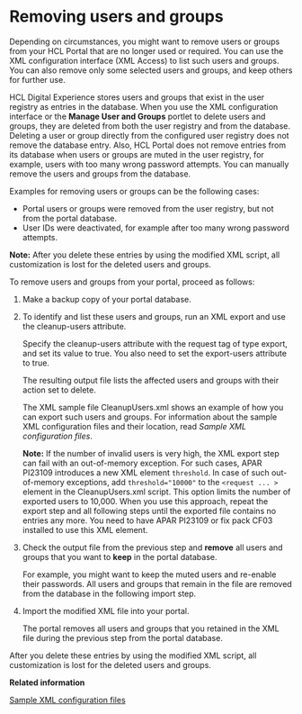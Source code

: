 # Removing users and groups

Depending on circumstances, you might want to remove users or groups from your HCL Portal that are no longer used or required. You can use the XML configuration interface \(XML Access\) to list such users and groups. You can also remove only some selected users and groups, and keep others for further use.

HCL Digital Experience stores users and groups that exist in the user registry as entries in the database. When you use the XML configuration interface or the **Manage User and Groups** portlet to delete users and groups, they are deleted from both the user registry and from the database. Deleting a user or group directly from the configured user registry does not remove the database entry. Also, HCL Portal does not remove entries from its database when users or groups are muted in the user registry, for example, users with too many wrong password attempts. You can manually remove the users and groups from the database.

Examples for removing users or groups can be the following cases:

-   Portal users or groups were removed from the user registry, but not from the portal database.
-   User IDs were deactivated, for example after too many wrong password attempts.

**Note:** After you delete these entries by using the modified XML script, all customization is lost for the deleted users and groups.

To remove users and groups from your portal, proceed as follows:

1.  Make a backup copy of your portal database.

2.  To identify and list these users and groups, run an XML export and use the cleanup-users attribute.

    Specify the cleanup-users attribute with the request tag of type export, and set its value to true. You also need to set the export-users attribute to true.

    The resulting output file lists the affected users and groups with their action set to delete.

    The XML sample file CleanupUsers.xml shows an example of how you can export such users and groups. For information about the sample XML configuration files and their location, read *Sample XML configuration files*.

    **Note:** If the number of invalid users is very high, the XML export step can fail with an out-of-memory exception. For such cases, APAR PI23109 introduces a new XML element `threshold`. In case of such out-of-memory exceptions, add `threshold="10000"` to the `<request ... >` element in the CleanupUsers.xml script. This option limits the number of exported users to 10,000. When you use this approach, repeat the export step and all following steps until the exported file contains no entries any more. You need to have APAR PI23109 or fix pack CF03 installed to use this XML element.

3.  Check the output file from the previous step and **remove** all users and groups that you want to **keep** in the portal database.

    For example, you might want to keep the muted users and re-enable their passwords. All users and groups that remain in the file are removed from the database in the following import step.

4.  Import the modified XML file into your portal.

    The portal removes all users and groups that you retained in the XML file during the previous step from the portal database.


After you delete these entries by using the modified XML script, all customization is lost for the deleted users and groups.


**Related information**  


[Sample XML configuration files](/digital-experience/deployment/manage/portal_admin_tools/xml_config_interface/xml_config_ref/admxmsmp)


